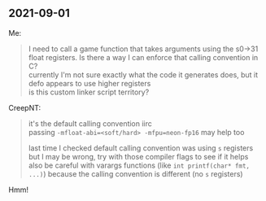 ## 2021-09-01
Me:

> I need to call a game function that takes arguments using the s0->31 float
> registers. Is there a way I can enforce that calling convention in C?  
> currently I'm not sure exactly what the code it generates does, but it defo
> appears to use higher registers  
> is this custom linker script territory?

CreepNT:

> it's the default calling convention iirc  
> passing `-mfloat-abi=<soft/hard> -mfpu=neon-fp16` may help too
>
> last time I checked default calling convention was using `s` registers but I
> may be wrong, try with those compiler flags to see if it helps  
> also be careful with varargs functions (like `int printf(char* fmt, ...)`)
> because the calling convention is different (no `s` registers)

Hmm!
